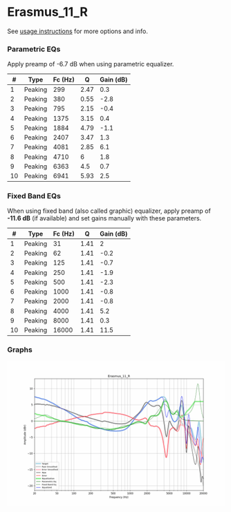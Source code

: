 # Erasmus_11_R
See [usage instructions](https://github.com/jaakkopasanen/AutoEq#usage) for more options and info.

### Parametric EQs
Apply preamp of -6.7 dB when using parametric equalizer.

|   # | Type    |   Fc (Hz) |    Q |   Gain (dB) |
|-----|---------|-----------|------|-------------|
|   1 | Peaking |       299 | 2.47 |         0.3 |
|   2 | Peaking |       380 | 0.55 |        -2.8 |
|   3 | Peaking |       795 | 2.15 |        -0.4 |
|   4 | Peaking |      1375 | 3.15 |         0.4 |
|   5 | Peaking |      1884 | 4.79 |        -1.1 |
|   6 | Peaking |      2407 | 3.47 |         1.3 |
|   7 | Peaking |      4081 | 2.85 |         6.1 |
|   8 | Peaking |      4710 | 6    |         1.8 |
|   9 | Peaking |      6363 | 4.5  |         0.7 |
|  10 | Peaking |      6941 | 5.93 |         2.5 |

### Fixed Band EQs
When using fixed band (also called graphic) equalizer, apply preamp of **-11.6 dB** (if available) and set gains manually with these parameters.

|   # | Type    |   Fc (Hz) |    Q |   Gain (dB) |
|-----|---------|-----------|------|-------------|
|   1 | Peaking |        31 | 1.41 |         2   |
|   2 | Peaking |        62 | 1.41 |        -0.2 |
|   3 | Peaking |       125 | 1.41 |        -0.7 |
|   4 | Peaking |       250 | 1.41 |        -1.9 |
|   5 | Peaking |       500 | 1.41 |        -2.3 |
|   6 | Peaking |      1000 | 1.41 |        -0.8 |
|   7 | Peaking |      2000 | 1.41 |        -0.8 |
|   8 | Peaking |      4000 | 1.41 |         5.2 |
|   9 | Peaking |      8000 | 1.41 |         0.3 |
|  10 | Peaking |     16000 | 1.41 |        11.5 |

### Graphs
![](./Erasmus_11_R.png)

